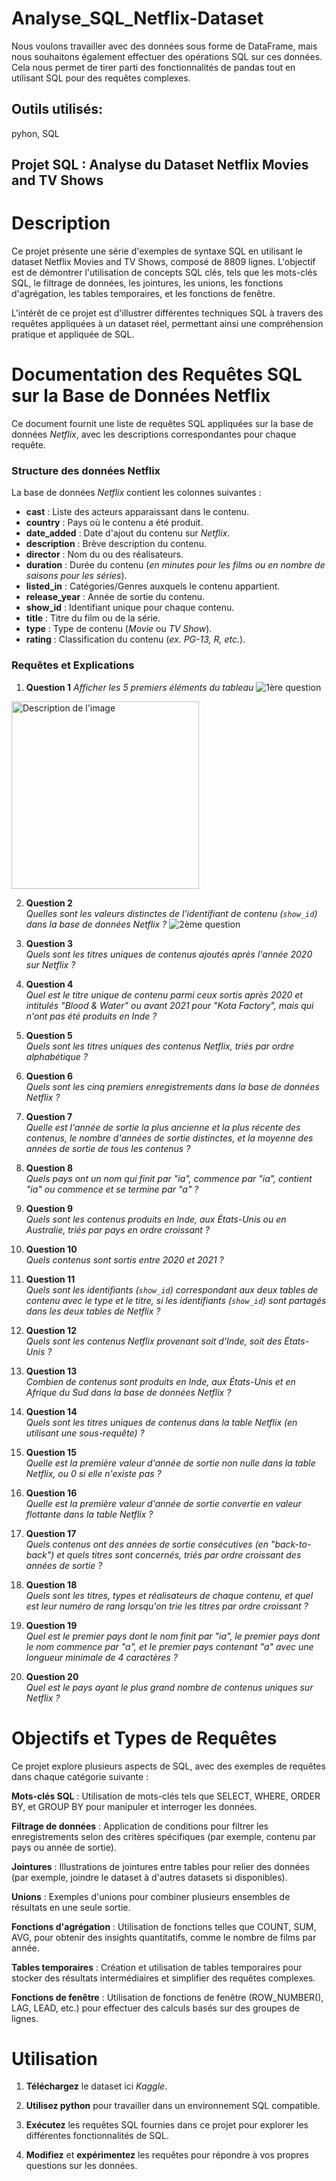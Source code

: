 # Analyse_SQL_Netflix-Dataset
 
Nous voulons travailler avec des données sous forme de DataFrame, mais nous souhaitons également effectuer des opérations SQL sur ces données. Cela nous permet de tirer parti des fonctionnalités de pandas tout en utilisant SQL pour des requêtes complexes.

## Outils utilisés:
pyhon, SQL


## Projet SQL : Analyse du Dataset Netflix Movies and TV Shows



# Description
Ce projet présente une série d'exemples de syntaxe SQL en utilisant le dataset Netflix Movies and TV Shows, composé de 8809 lignes. 
L'objectif est de démontrer l'utilisation de concepts SQL clés, tels que les mots-clés SQL, le filtrage de données, les jointures, les unions, les fonctions d'agrégation, les tables temporaires, et les fonctions de fenêtre.

L'intérêt de ce projet est d'illustrer différentes techniques SQL à travers des requêtes appliquées à un dataset réel, permettant ainsi une compréhension pratique et appliquée de SQL.

# **Documentation des Requêtes SQL sur la Base de Données Netflix**

Ce document fournit une liste de requêtes SQL appliquées sur la base de données _Netflix_, avec les descriptions correspondantes pour chaque requête.

### **Structure des données Netflix**

La base de données _Netflix_ contient les colonnes suivantes :

- **cast** : Liste des acteurs apparaissant dans le contenu.
- **country** : Pays où le contenu a été produit.
- **date_added** : Date d'ajout du contenu sur _Netflix_.
- **description** : Brève description du contenu.
- **director** : Nom du ou des réalisateurs.
- **duration** : Durée du contenu (_en minutes pour les films ou en nombre de saisons pour les séries_).
- **listed_in** : Catégories/Genres auxquels le contenu appartient.
- **release_year** : Année de sortie du contenu.
- **show_id** : Identifiant unique pour chaque contenu.
- **title** : Titre du film ou de la série.
- **type** : Type de contenu (_Movie_ ou _TV Show_).
- **rating** : Classification du contenu (_ex. PG-13, R, etc._).

### **Requêtes et Explications**
1. **Question 1**
   _Afficher les 5 premiers éléments du tableau_
![1ère question](https://github.com/user-attachments/assets/53eba979-17bd-4f0b-b0b9-885c6416903d)
<img src="https://github.com/user-attachments/assets/53eba979-17bd-4f0b-b0b9-885c6416903d" alt="Description de l'image" width="300">


2. **Question 2**  
   _Quelles sont les valeurs distinctes de l'identifiant de contenu (`show_id`) dans la base de données Netflix ?_
![2ème question](https://github.com/user-attachments/assets/1fce5968-97ce-4357-b76c-797a939a69d7)


3. **Question 3**  
   _Quels sont les titres uniques de contenus ajoutés après l'année 2020 sur Netflix ?_

4. **Question 4**  
   _Quel est le titre unique de contenu parmi ceux sortis après 2020 et intitulés "Blood & Water" ou avant 2021 pour "Kota Factory", mais qui n'ont pas été produits en Inde ?_

5. **Question 5**  
   _Quels sont les titres uniques des contenus Netflix, triés par ordre alphabétique ?_

6. **Question 6**  
   _Quels sont les cinq premiers enregistrements dans la base de données Netflix ?_

7. **Question 7**  
   _Quelle est l'année de sortie la plus ancienne et la plus récente des contenus, le nombre d'années de sortie distinctes, et la moyenne des années de sortie de tous les contenus ?_

8. **Question 8**  
   _Quels pays ont un nom qui finit par "ia", commence par "ia", contient "ia" ou commence et se termine par "a" ?_

9. **Question 9**  
   _Quels sont les contenus produits en Inde, aux États-Unis ou en Australie, triés par pays en ordre croissant ?_

10. **Question 10**  
   _Quels contenus sont sortis entre 2020 et 2021 ?_

11. **Question 11**  
    _Quels sont les identifiants (`show_id`) correspondant aux deux tables de contenu avec le type et le titre, si les identifiants (`show_id`) sont partagés dans les deux tables de Netflix ?_

12. **Question 12**  
    _Quels sont les contenus Netflix provenant soit d'Inde, soit des États-Unis ?_

13. **Question 13**  
    _Combien de contenus sont produits en Inde, aux États-Unis et en Afrique du Sud dans la base de données Netflix ?_

14. **Question 14**  
    _Quels sont les titres uniques de contenus dans la table Netflix (en utilisant une sous-requête) ?_

15. **Question 15**  
    _Quelle est la première valeur d'année de sortie non nulle dans la table Netflix, ou 0 si elle n'existe pas ?_

16. **Question 16**  
    _Quelle est la première valeur d'année de sortie convertie en valeur flottante dans la table Netflix ?_

17. **Question 17**  
    _Quels contenus ont des années de sortie consécutives (en "back-to-back") et quels titres sont concernés, triés par ordre croissant des années de sortie ?_

18. **Question 18**  
    _Quels sont les titres, types et réalisateurs de chaque contenu, et quel est leur numéro de rang lorsqu'on trie les titres par ordre croissant ?_

19. **Question 19**  
    _Quel est le premier pays dont le nom finit par "ia", le premier pays dont le nom commence par "a", et le premier pays contenant "a" avec une longueur minimale de 4 caractères ?_

20. **Question 20**  
    _Quel est le pays ayant le plus grand nombre de contenus uniques sur Netflix ?_



# Objectifs et Types de Requêtes
Ce projet explore plusieurs aspects de SQL, avec des exemples de requêtes dans chaque catégorie suivante :

**Mots-clés SQL** :  Utilisation de mots-clés tels que SELECT, WHERE, ORDER BY, et GROUP BY pour manipuler et interroger les données.

**Filtrage de données** : Application de conditions pour filtrer les enregistrements selon des critères spécifiques (par exemple, contenu par pays ou année de sortie).

**Jointures** : Illustrations de jointures entre tables pour relier des données (par exemple, joindre le dataset à d'autres datasets si disponibles).

**Unions** : Exemples d'unions pour combiner plusieurs ensembles de résultats en une seule sortie.

**Fonctions d'agrégation** : Utilisation de fonctions telles que COUNT, SUM, AVG, pour obtenir des insights quantitatifs, comme le nombre de films par année.

**Tables temporaires** : Création et utilisation de tables temporaires pour stocker des résultats intermédiaires et simplifier des requêtes complexes.

**Fonctions de fenêtre** : Utilisation de fonctions de fenêtre (ROW_NUMBER(), LAG, LEAD, etc.) pour effectuer des calculs basés sur des groupes de lignes.


# **Utilisation**

1. **Téléchargez** le dataset ici _Kaggle_.

2. **Utilisez python** pour travailler dans un environnement SQL compatible.

3. **Exécutez** les requêtes SQL fournies dans ce projet pour explorer les différentes fonctionnalités de SQL.

4. **Modifiez** et **expérimentez** les requêtes pour répondre à vos propres questions sur les données.

